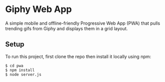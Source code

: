 # Giphy Web App

A simple mobile and offline-friendly Progressive Web App (PWA) that pulls trending gifs from Giphy and displays them in a grid layout. 

## Setup
To run this project, first clone the repo then install it locally using npm:

```
$ cd pwa
$ npm install
$ node server.js
```



